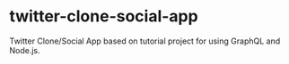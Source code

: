 # twitter-clone-social-app
Twitter Clone/Social App based on tutorial project for using GraphQL and Node.js.
